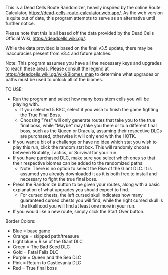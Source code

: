 This is a Dead Cells Route Randomizer, heavily inspired by the online Route Calculator, https://dead-cells-route-calculator.web.app/. As the web version is quite out of date, this program attempts to serve as an alternative until further notice.

Please note that this is all based off the data provided by the Dead Cells Official Wiki, https://deadcells.wiki.gg/.

While the data provided is based on the final v3.5 update, there may be inaccuracies present from v3.4 and future patches.

Note: This program assumes you have all the necessary keys and upgrades to reach these areas. Please consult the legend at https://deadcells.wiki.gg/wiki/Biomes_map to determine what upgrades or paths must be used to unlock all of the biomes.

TO USE:
  
  - Run the program and select how many boss stem cells you will be playing with.
    - If you selected 5 BSC, select if you wish to finish the game fighting the True Final Boss.
    - Choosing "Yes" will only generate routes that take you to the true final boss, while "Maybe" may take you there or to a different final boss, such as the Queen or Dracula, assuming their respective DLCs are purchased, otherwise it will only end with the HOTK.
  - If you want a bit of a challenge or have no idea which stat you wish to play this run, click the random stat box. This will randomly choose between Brutality, Tactics, or Survival for your run.
  - If you have purchased DLC, make sure you select which ones so that their respective biomes can be added to the randomized paths.
    - Note: There is no option to select the Rise of the Giant DLC. It is assumed you already downloaded it as it is both free to install and necessary to fight the true final boss.
  - Press the Randomize button to be given your routes, along with a basic explanation of what upgrades you should expect to find.
    - For cursed chests, the left cursed skull indicates how many guaranteed cursed chests you will find, while the right cursed skull is the likelihood you will find at least one more in your run.
  - If you would like a new route, simply click the Start Over button.

Border Colors:
  
  - Blue = base game
  - Orange = skipped path/treasure
  - Light blue = Rise of the Giant DLC
  - Green = The Bad Seed DLC
  - Gold = Fatal Falls DLC
  - Purple = Queen and the Sea DLC
  - Pink = Return to Castlevania DLC
  - Red = True final boss
